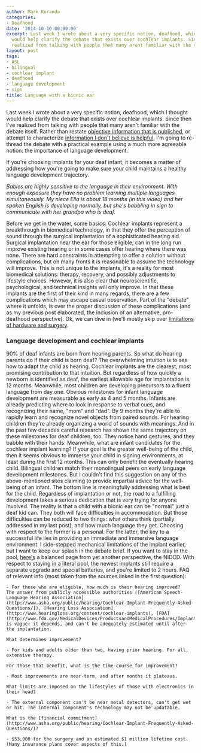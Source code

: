 ```yaml
---
author: Mark Koranda
categories:
- Deafhood
date: '2014-10-10 00:00:00'
excerpt: Last week I wrote about a very specific notion, deafhood, which I thought
  would help clarify the debate that exists over cochlear implants. Since then Ive
  realized from talking with people that many arent familiar with the debate itself.
layout: post
tags:
- ASL
- bilingual
- cochlear implant
- deafhood
- language development
- sign
title: Language with a bionic ear
---
```





Last week I wrote about a very specific notion, deafhood, which I thought would help clarify the debate that exists over cochlear implants. Since then I've realized from talking with people that many aren't familiar with the debate itself. Rather than restate [objective information that is published](http://nad.org/issues/technology/assistive-listening/cochlear-implants), or attempt to characterize [information I don't believe is helpful](http://www.cochlear.com/wps/wcm/connect/us/home/about-us-and-hearing-loss/not-treating-hearing-loss), I'm going to re-thread the debate with a practical example using a much more agreeable notion: the importance of language development.

If you're choosing implants for your deaf infant, it becomes a matter of addressing how you're going to make sure your child maintains a healthy language development trajectory. 

*Babies are highly sensitive to the language in their environment. With enough exposure they have no problem learning multiple languages simultaneously. My niece Ella is about 18 months (in this video) and her spoken English is developing normally, but she's babbling in sign to communicate with her grandpa who is deaf.*

Before we get in the water, some basics: Cochlear implants represent a breakthrough in biomedical technology, in that they offer the perception of sound through the surgical implantation of a sophisticated hearing aid. Surgical implantation near the ear for those eligible, can in the long run improve existing hearing or in some cases offer hearing where there was none. There are hard constraints in attempting to offer a solution without complications, but on many fronts it is reasonable to assume the technology will improve. This is not unique to the implants, it's a reality for most biomedical solutions: therapy, recovery, and possibly adjustments to lifestyle choices. However, it is also clear that neuroscientific, psychological, and technical insights will only improve. In that these implants are the first of their kind in many regards, there are a few complications which may escape casual observation. Part of the "debate" where it unfolds, is over the proper discussion of these complications (and as my previous post elaborated, the inclusion of an alternative, pro-deafhood perspective). Ok, we can dive in (we'll mostly skip over [limitations of hardware and surgery](http://en.wikipedia.org/wiki/Cochlear_implant#Risks_and_disadvantages).

### Language development and cochlear implants

90% of deaf infants are born from hearing parents. So what do hearing parents do if their child is born deaf? The overwhelming intuition is to see how to adapt the child as hearing. Cochlear implants are the clearest, most promising contribution to that intuition. But regardless of how quickly a newborn is identified as deaf, the earliest allowable age for implantation is 12 months. Meanwhile, most children are developing precursors to a fluent language from day one. Obvious milestones for infant language development are measurable as early as 4 and 5 months. Infants are already predicting where to look in response to verbal cues, and recognizing their name, "mom" and "dad". By 9 months they're able to rapidly learn and recognize novel objects from paired sounds. For hearing children they're already organizing a world of sounds with meanings. And in the past few decades careful research has shown the same trajectory on these milestones for deaf children, too. They notice hand gestures, and they babble with their hands. Meanwhile, what are infant candidates for the cochlear implant learning? If your goal is the greater well-being of the child, then it seems obvious to immerse your child in signing environments, at least during the first 12 months. This can only benefit the eventually hearing child. Bilingual children match their monolingual peers on early language development milestones. But I couldn't find this suggestion on any of the above-mentioned sites claiming to provide impartial advice for the well-being of an infant. The bottom line is meaningfully addressing what is best for the child. Regardless of implantation or not, the road to a fulfilling development takes a serious dedication that is very trying for anyone involved. The reality is that a child with a bionic ear can be "normal" just a deaf kid can. They both will face difficulties in accommodation. But those difficulties can be reduced to two things: what others think (partially addressed in my last post), and how much language they get. Choosing with respect to the former is a personal. For the latter, the key to a successful life lies in providing an immediate and immersive language environment. I side-stepped mechanical limitations of the implant earlier, but I want to keep our splash in the debate brief. If you want to stay in the pool, [here's](http://www.nidcd.nih.gov/health/hearing/pages/coch.aspx) a balanced page from yet another perspective, the NIDCD. With respect to staying in a literal pool, the newest implants still require a separate upgrade and special batteries, and you're limited to 2 hours. FAQ of relevant info (most taken from the sources linked in the first question):

	- For those who are eligible, how much is their hearing improved? 
	The answer from publicly accessible authorities ([American Speech-Language Hearing Association](http://www.asha.org/public/hearing/Cochlear-Implant-Frequently-Asked-Questions/]), [Hearing Loss Association](http://www.hearingloss.org/content/cochlear-implants), [FDA](http://www.fda.gov/MedicalDevices/ProductsandMedicalProcedures/ImplantsandProsthetics/CochlearImplants/ucm062866.htm)) is vague: it depends, and can't be adequately estimated until after the implantation.

	What determines improvement? 

	- For kids and adults older than two, having prior hearing. For all, extensive therapy.

	For those that benefit, what is the time-course for improvement? 

	- Most improvements are near-term, and after months it plateaus.

	What limits are imposed on the lifestyles of those with electronics in their head? 

	- The external component can't be near metal detectors, can't get wet or hit. The internal component's technology may not be updatable.

	What is the [financial commitment](http://www.asha.org/public/hearing/Cochlear-Implant-Frequently-Asked-Questions/)? 

	- $53,000 for the surgery and an estimated $1 million lifetime cost. (Many insurance plans cover aspects of this.)